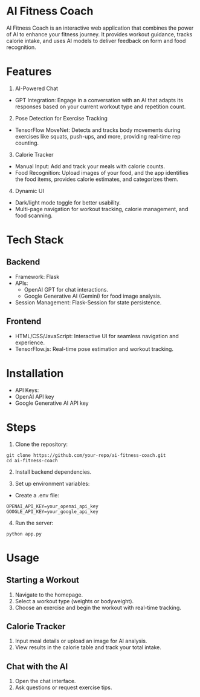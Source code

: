 # AI Fitness Coach
AI Fitness Coach is an interactive web application that combines the power of AI to enhance your fitness journey. It provides workout guidance, tracks calorie intake, and uses AI models to deliver feedback on form and food recognition.

# Features
1. AI-Powered Chat
  - GPT Integration: Engage in a conversation with an AI that adapts its responses based on your current workout type and repetition count.
2. Pose Detection for Exercise Tracking
  - TensorFlow MoveNet: Detects and tracks body movements during exercises like squats, push-ups, and more, providing real-time rep counting.
3. Calorie Tracker
  - Manual Input: Add and track your meals with calorie counts.
  - Food Recognition: Upload images of your food, and the app identifies the food items, provides calorie estimates, and categorizes them.
4. Dynamic UI
  - Dark/light mode toggle for better usability.
  - Multi-page navigation for workout tracking, calorie management, and food scanning.



# Tech Stack
## Backend
  - Framework: Flask
  - APIs:
    - OpenAI GPT for chat interactions.
    - Google Generative AI (Gemini) for food image analysis.
  - Session Management: Flask-Session for state persistence.
## Frontend
  - HTML/CSS/JavaScript: Interactive UI for seamless navigation and experience.
  - TensorFlow.js: Real-time pose estimation and workout tracking.



# Installation
  - API Keys:
  - OpenAI API key
  - Google Generative AI API key



# Steps
1. Clone the repository:
```
git clone https://github.com/your-repo/ai-fitness-coach.git
cd ai-fitness-coach
```

2. Install backend dependencies.

3. Set up environment variables:
- Create a .env file:
```
OPENAI_API_KEY=your_openai_api_key
GOOGLE_API_KEY=your_google_api_key
```
4. Run the server:
```
python app.py
```

# Usage
## Starting a Workout
1. Navigate to the homepage.
2. Select a workout type (weights or bodyweight).
3. Choose an exercise and begin the workout with real-time tracking.
## Calorie Tracker
1. Input meal details or upload an image for AI analysis.
2. View results in the calorie table and track your total intake.
## Chat with the AI
1. Open the chat interface.
2. Ask questions or request exercise tips.

